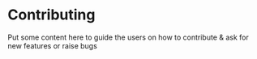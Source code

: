# Contributing

Put some content here to guide the users on how to contribute & ask for new features or raise bugs
